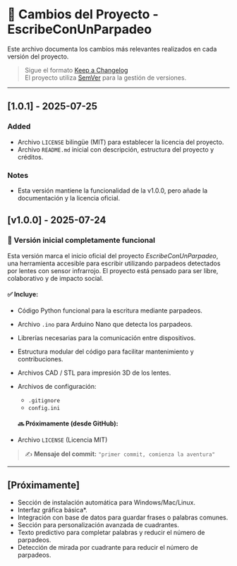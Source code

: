 # 📖 Cambios del Proyecto - EscribeConUnParpadeo

Este archivo documenta los cambios más relevantes realizados en cada versión del proyecto.

> Sigue el formato [Keep a Changelog](https://keepachangelog.com/es/1.0.0/)  
> El proyecto utiliza [SemVer](https://semver.org/lang/es/) para la gestión de versiones.

---
## [1.0.1] - 2025-07-25
### Added
- Archivo `LICENSE` bilingüe (MIT) para establecer la licencia del proyecto.
- Archivo `README.md` inicial con descripción, estructura del proyecto y créditos.

### Notes
- Esta versión mantiene la funcionalidad de la v1.0.0, pero añade la documentación y la licencia oficial.

## [v1.0.0] - 2025-07-24

### 🎉 Versión inicial completamente funcional

Esta versión marca el inicio oficial del proyecto *EscribeConUnParpadeo*, una herramienta accesible para escribir utilizando parpadeos detectados por lentes con sensor infrarrojo. El proyecto está pensado para ser libre, colaborativo y de impacto social.

#### ✅ Incluye:
- Código Python funcional para la escritura mediante parpadeos.
- Archivo `.ino` para Arduino Nano que detecta los parpadeos.
- Librerías necesarias para la comunicación entre dispositivos.
- Estructura modular del código para facilitar mantenimiento y contribuciones.
- Archivos CAD / STL para impresión 3D de los lentes.
- Archivos de configuración:
  - `.gitignore`
  - `config.ini`
  
  #### 🔜 Próximamente (desde GitHub):
- Archivo `LICENSE` (Licencia MIT)

> ✍️ **Mensaje del commit:** `"primer commit, comienza la aventura"`

---

## [Próximamente]

- Sección de instalación automática para Windows/Mac/Linux.
- Interfaz gráfica básica*.
- Integración con base de datos para guardar frases o palabras comunes.
- Sección para personalización avanzada de cuadrantes.
- Texto predictivo para completar palabras y reducir el número de parpadeos.
- Detección de mirada por cuadrante para reducir el número de parpadeos.